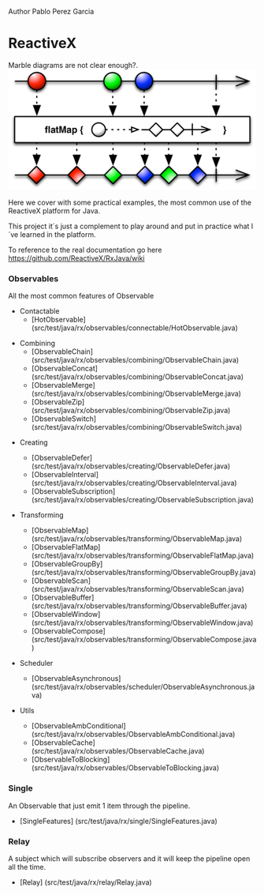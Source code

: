 Author Pablo Perez Garcia 

# ReactiveX

Marble diagrams are not clear enough?. ![My image](src/main/resources/img/flatMap.png)

Here we cover with some practical examples, the most common use of the ReactiveX platform for Java.

This project it´s just a complement to play around and put in practice what I´ve learned in the platform.

To reference to the real documentation go here https://github.com/ReactiveX/RxJava/wiki


### Observables

All the most common features of Observable

* Contactable
    * [HotObservable] (src/test/java/rx/observables/connectable/HotObservable.java)

- Combining
    * [ObservableChain] (src/test/java/rx/observables/combining/ObservableChain.java)
    * [ObservableConcat] (src/test/java/rx/observables/combining/ObservableConcat.java)
    * [ObservableMerge] (src/test/java/rx/observables/combining/ObservableMerge.java)
    * [ObservableZip] (src/test/java/rx/observables/combining/ObservableZip.java)
    * [ObservableSwitch] (src/test/java/rx/observables/combining/ObservableSwitch.java)

* Creating
    * [ObservableDefer] (src/test/java/rx/observables/creating/ObservableDefer.java)
    * [ObservableInterval] (src/test/java/rx/observables/creating/ObservableInterval.java)
    * [ObservableSubscription] (src/test/java/rx/observables/creating/ObservableSubscription.java)

* Transforming
    * [ObservableMap] (src/test/java/rx/observables/transforming/ObservableMap.java)
    * [ObservableFlatMap] (src/test/java/rx/observables/transforming/ObservableFlatMap.java)
    * [ObservableGroupBy] (src/test/java/rx/observables/transforming/ObservableGroupBy.java)
    * [ObservableScan] (src/test/java/rx/observables/transforming/ObservableScan.java)
    * [ObservableBuffer] (src/test/java/rx/observables/transforming/ObservableBuffer.java)
    * [ObservableWindow] (src/test/java/rx/observables/transforming/ObservableWindow.java)
    * [ObservableCompose] (src/test/java/rx/observables/transforming/ObservableCompose.java)

* Scheduler
    * [ObservableAsynchronous] (src/test/java/rx/observables/scheduler/ObservableAsynchronous.java)

* Utils
    * [ObservableAmbConditional] (src/test/java/rx/observables/ObservableAmbConditional.java)
    * [ObservableCache] (src/test/java/rx/observables/ObservableCache.java)
    * [ObservableToBlocking] (src/test/java/rx/observables/ObservableToBlocking.java)


### Single

An Observable that just emit 1 item through the pipeline.

* [SingleFeatures] (src/test/java/rx/single/SingleFeatures.java)

### Relay

A subject which will subscribe observers and it will keep the pipeline open all the time.

* [Relay] (src/test/java/rx/relay/Relay.java)
